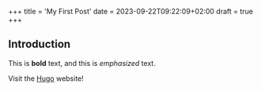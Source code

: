 +++
title = 'My First Post'
date = 2023-09-22T09:22:09+02:00
draft = true
+++

## Introduction

This is **bold** text, and this is *emphasized* text.

Visit the [Hugo](https://gohugo.io) website!
